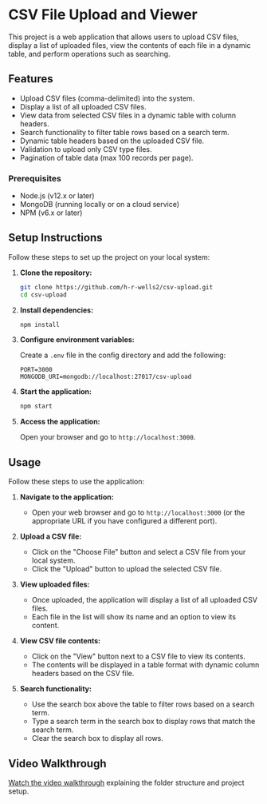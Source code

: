 # CSV File Upload and Viewer

This project is a web application that allows users to upload CSV files, display a list of uploaded files, view the contents of each file in a dynamic table, and perform operations such as searching.

## Features

- Upload CSV files (comma-delimited) into the system.
- Display a list of all uploaded CSV files.
- View data from selected CSV files in a dynamic table with column headers.
- Search functionality to filter table rows based on a search term.
- Dynamic table headers based on the uploaded CSV file.
- Validation to upload only CSV type files.
- Pagination of table data (max 100 records per page).

### Prerequisites

- Node.js (v12.x or later)
- MongoDB (running locally or on a cloud service)
- NPM (v6.x or later)

## Setup Instructions

Follow these steps to set up the project on your local system:


1. **Clone the repository:**

   ```sh
   git clone https://github.com/h-r-wells2/csv-upload.git
   cd csv-upload
   ```

2. **Install dependencies:**

   ```sh
   npm install
   ```

3. **Configure environment variables:**

   Create a `.env` file in the config directory and add the following:

   ```plaintext
   PORT=3000
   MONGODB_URI=mongodb://localhost:27017/csv-upload
   ```

4. **Start the application:**

   ```sh
   npm start
   ```

5. **Access the application:**

   Open your browser and go to `http://localhost:3000`.

## Usage

Follow these steps to use the application:

1. **Navigate to the application:**

   - Open your web browser and go to `http://localhost:3000` (or the appropriate URL if you have configured a different port).

2. **Upload a CSV file:**

   - Click on the "Choose File" button and select a CSV file from your local system.
   - Click the "Upload" button to upload the selected CSV file.

3. **View uploaded files:**

   - Once uploaded, the application will display a list of all uploaded CSV files.
   - Each file in the list will show its name and an option to view its content.

4. **View CSV file contents:**

   - Click on the "View" button next to a CSV file to view its contents.
   - The contents will be displayed in a table format with dynamic column headers based on the CSV file.

5. **Search functionality:**

   - Use the search box above the table to filter rows based on a search term.
   - Type a search term in the search box to display rows that match the search term.
   - Clear the search box to display all rows.


## Video Walkthrough

[Watch the video walkthrough](https://drive.google.com/file/d/1L5A_DsX_uEgNaJ08FYK-bYUUITwQItq3/view?usp=sharing) explaining the folder structure and project setup.
